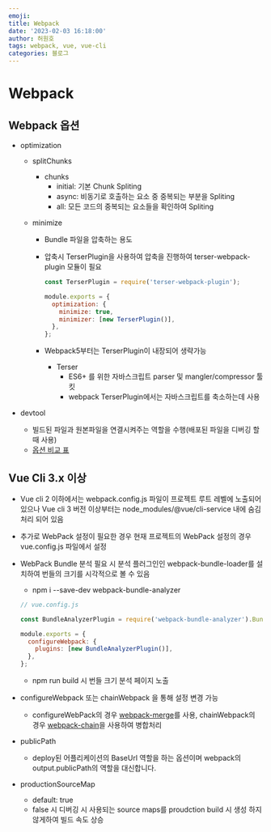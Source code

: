 ```yaml
---
emoji:
title: Webpack
date: '2023-02-03 16:18:00'
author: 허원호
tags: webpack, vue, vue-cli
categories: 블로그
---
```


# Webpack

## Webpack 옵션

- optimization

  - splitChunks
    - chunks
      - initial: 기본 Chunk Spliting
      - async: 비동기로 호출하는 요소 중 중복되는 부분을 Spliting
      - all: 모든 코드의 중복되는 요소들을 확인하여 Spliting
  - minimize

    - Bundle 파일을 압축하는 용도
    - 압축시 TerserPlugin을 사용하여 압축을 진행하여 terser-webpack-plugin 모듈이 필요

      ```jsx
      const TerserPlugin = require('terser-webpack-plugin');

      module.exports = {
        optimization: {
          minimize: true,
          minimizer: [new TerserPlugin()],
        },
      };
      ```

    - Webpack5부터는 TerserPlugin이 내장되어 생략가능
      - Terser
        - ES6+ 를 위한 자바스크립트 parser 및 mangler/compressor 툴킷
        - webpack TerserPlugin에서는 자바스크립트를 축소하는데 사용

- devtool
  - 빌드된 파일과 원본파일을 연결시켜주는 역할을 수행(배포된 파일을 디버깅 할 때 사용)
  - [옵션 비교 표](https://webpack.js.org/configuration/devtool/#devtool)

## Vue Cli 3.x 이상

- Vue cli 2 이하에서는 webpack.config.js 파일이 프로젝트 루트 레벨에 노출되어 있으나 Vue cli 3 버전 이상부터는 node_modules/@vue/cli-service 내에 숨김 처리 되어 있음
- 추가로 WebPack 설정이 필요한 경우 현재 프로젝트의 WebPack 설정의 경우 vue.config.js 파일에서 설정
- WebPack Bundle 분석 필요 시 분석 플러그인인 webpack-bundle-loader를 설치하여 번들의 크기를 시각적으로 볼 수 있음

  - npm i --save-dev webpack-bundle-analyzer

  ```jsx
  // vue.config.js

  const BundleAnalyzerPlugin = require('webpack-bundle-analyzer').BundleAnalyzerPlugin;

  module.exports = {
    configureWebpack: {
      plugins: [new BundleAnalyzerPlugin()],
    },
  };
  ```

  - npm run build 시 번들 크기 분석 페이지 노출

- configureWebpack 또는 chainWebpack 을 통해 설정 변경 가능
  - configureWebPack의 경우 [webpack-merge](https://cli.vuejs.org/guide/webpack.html#simple-configuration)를 사용, chainWebpack의 경우 [webpack-chain](https://cli.vuejs.org/guide/webpack.html#chaining-advanced)을 사용하여 병합처리
- publicPath
  - deploy된 어플리케이션의 BaseUrl 역할을 하는 옵션이며 webpack의 output.publicPath의 역할을 대신합니다.
- productionSourceMap
  - default: true
  - false 시 디버깅 시 사용되는 source maps를 proudction build 시 생성 하지 않게하여 빌드 속도 상승
